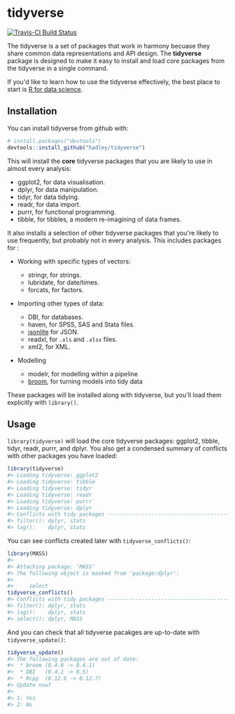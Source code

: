 
<!-- README.md is generated from README.Rmd. Please edit that file -->
tidyverse
=========

[![Travis-CI Build Status](https://travis-ci.org/hadley/tidyverse.svg?branch=master)](https://travis-ci.org/hadley/tidyverse)

The tidyverse is a set of packages that work in harmony becuase they share common data representations and API design. The **tidyverse** package is designed to make it easy to install and load core packages from the tidyverse in a single command.

If you'd like to learn how to use the tidyverse effectively, the best place to start is [R for data science](http://r4ds.had.co.nz).

Installation
------------

You can install tidyverse from github with:

``` r
# install.packages("devtools")
devtools::install_github("hadley/tidyverse")
```

This will install the **core** tidyverse packages that you are likely to use in almost every analysis:

-   ggplot2, for data visualisation.
-   dplyr, for data manipulation.
-   tidyr, for data tidying.
-   readr, for data import.
-   purrr, for functional programming.
-   tibble, for tibbles, a modern re-imagining of data frames.

It also installs a selection of other tidyverse packages that you're likely to use frequently, but probably not in every analysis. This includes packages for :

-   Working with specific types of vectors:

    -   stringr, for strings.
    -   lubridate, for date/times.
    -   forcats, for factors.
-   Importing other types of data:

    -   DBI, for databases.
    -   haven, for SPSS, SAS and Stata files.
    -   [jsonlite](https://github.com/jeroenooms/jsonlite) for JSON.
    -   readxl, for `.xls` and `.xlsx` files.
    -   xml2, for XML.
-   Modelling

    -   modelr, for modelling within a pipeline
    -   [broom](https://github.com/dgrtwo/broom), for turning models into tidy data

These packages will be installed along with tidyverse, but you'll load them explicitly with `library()`.

Usage
-----

`library(tidyverse)` will load the core tidyverse packages: ggplot2, tibble, tidyr, readr, purrr, and dplyr. You also get a condensed summary of conflicts with other packages you have loaded:

``` r
library(tidyverse)
#> Loading tidyverse: ggplot2
#> Loading tidyverse: tibble
#> Loading tidyverse: tidyr
#> Loading tidyverse: readr
#> Loading tidyverse: purrr
#> Loading tidyverse: dplyr
#> Conflicts with tidy packages ----------------------------------------------
#> filter(): dplyr, stats
#> lag():    dplyr, stats
```

You can see conflicts created later with `tidyverse_conflicts()`:

``` r
library(MASS)
#> 
#> Attaching package: 'MASS'
#> The following object is masked from 'package:dplyr':
#> 
#>     select
tidyverse_conflicts()
#> Conflicts with tidy packages ----------------------------------------------
#> filter(): dplyr, stats
#> lag():    dplyr, stats
#> select(): dplyr, MASS
```

And you can check that all tidyverse pacakges are up-to-date with `tidyverse_update()`:

``` r
tidyverse_update()
#> The following packages are out of date:
#>  * broom (0.4.0 -> 0.4.1)
#>  * DBI   (0.4.1 -> 0.5)
#>  * Rcpp  (0.12.6 -> 0.12.7)
#> Update now?
#> 
#> 1: Yes
#> 2: No
```
